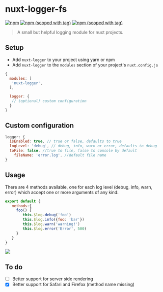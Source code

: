 # nuxt-logger-fs

[![npm](https://img.shields.io/npm/dt/nuxt-logger.svg?style=flat-square)](https://npmjs.com/package/nuxt-logger)
[![npm (scoped with tag)](https://img.shields.io/npm/v/nuxt-logger/latest.svg?style=flat-square)](https://npmjs.com/package/nuxt-logger)
[![npm (scoped with tag)](https://img.shields.io/npm/l/nuxt-logger.svg?style=flat-square)](https://npmjs.com/package/nuxt-logger)

> A small but helpful logging module for nuxt projects.

## Setup

- Add `nuxt-logger` to your project using yarn or npm
- Add `nuxt-logger` to the `modules` section of your project's `nuxt.config.js`

```js
{
  modules: [
   'nuxt-logger',
  ],

  logger: {
   // (optional) custom configuration
  }
}
```

## Custom configuration

```js
logger: {
  isEnabled: true, // true or false, defaults to true
  logLevel: 'debug', // debug, info, warn or error, defaults to debug
  toFile: false, //true to file, false to console by default
	fileName: 'error.log', //default file name
}
```

## Usage

There are 4 methods available, one for each log level (debug, info, warn, error) which accept one or more arguments of any kind.

```js
export default {
   methods:{
     foo() {
        this.$log.debug('foo')
        this.$log.info({foo: 'bar'})
        this.$log.warn('warning!')
        this.$log.error('Error', 500)
     }
   }
}
```

<p algin="center">
	<img src="https://www.dropbox.com/s/drb2u6pxbptn326/screenshot.png?dl=1">
</p>

## To do

- [ ] Better support for server side rendering
- [x] Better support for Safari and Firefox (method name missing)
